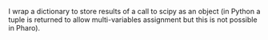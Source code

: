 I wrap a dictionary to store results of a call to scipy as an object (in Python a tuple is returned to allow multi-variables assignment but this is not possible in Pharo).